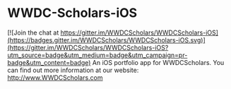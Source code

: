 # WWDC-Scholars-iOS

[![Join the chat at https://gitter.im/WWDCScholars/WWDCScholars-iOS](https://badges.gitter.im/WWDCScholars/WWDCScholars-iOS.svg)](https://gitter.im/WWDCScholars/WWDCScholars-iOS?utm_source=badge&utm_medium=badge&utm_campaign=pr-badge&utm_content=badge)
An iOS portfolio app for WWDCScholars. You can find out more information at our website: http://www.WWDCScholars.com
